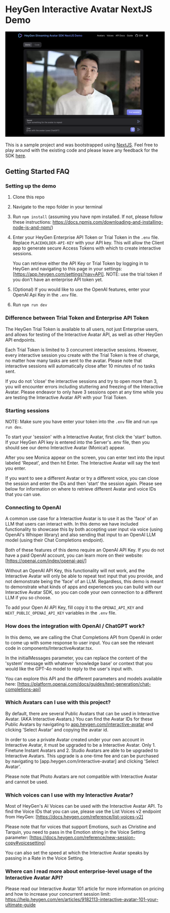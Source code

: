# HeyGen Interactive Avatar NextJS Demo

![HeyGen Interactive Avatar NextJS Demo Screenshot](./public/demo.png)

This is a sample project and was bootstrapped using [NextJS](https://nextjs.org/).
Feel free to play around with the existing code and please leave any feedback for the SDK [here](https://github.com/HeyGen-Official/StreamingAvatarSDK/discussions).

## Getting Started FAQ

### Setting up the demo

1. Clone this repo

2. Navigate to the repo folder in your terminal

3. Run `npm install` (assuming you have npm installed. If not, please follow these instructions: https://docs.npmjs.com/downloading-and-installing-node-js-and-npm/)

4. Enter your HeyGen Enterprise API Token or Trial Token in the `.env` file. Replace `PLACEHOLDER-API-KEY` with your API key. This will allow the Client app to generate secure Access Tokens with which to create interactive sessions.

   You can retrieve either the API Key or Trial Token by logging in to HeyGen and navigating to this page in your settings: [https://app.heygen.com/settings?nav=API]. NOTE: use the trial token if you don't have an enterprise API token yet.

5. (Optional) If you would like to use the OpenAI features, enter your OpenAI Api Key in the `.env` file.

6. Run `npm run dev`

### Difference between Trial Token and Enterprise API Token

The HeyGen Trial Token is available to all users, not just Enterprise users, and allows for testing of the Interactive Avatar API, as well as other HeyGen API endpoints.

Each Trial Token is limited to 3 concurrent interactive sessions. However, every interactive session you create with the Trial Token is free of charge, no matter how many tasks are sent to the avatar. Please note that interactive sessions will automatically close after 10 minutes of no tasks sent.

If you do not 'close' the interactive sessions and try to open more than 3, you will encounter errors including stuttering and freezing of the Interactive Avatar. Please endeavor to only have 3 sessions open at any time while you are testing the Interactive Avatar API with your Trial Token.

### Starting sessions

NOTE: Make sure you have enter your token into the `.env` file and run `npm run dev`.

To start your 'session' with a Interactive Avatar, first click the 'start' button. If your HeyGen API key is entered into the Server's .env file, then you should see our demo Interactive Avatar (Monica!) appear.

After you see Monica appear on the screen, you can enter text into the input labeled 'Repeat', and then hit Enter. The Interactive Avatar will say the text you enter.

If you want to see a different Avatar or try a different voice, you can close the session and enter the IDs and then 'start' the session again. Please see below for information on where to retrieve different Avatar and voice IDs that you can use.

### Connecting to OpenAI

A common use case for a Interactive Avatar is to use it as the 'face' of an LLM that users can interact with. In this demo we have included functionality to showcase this by both accepting user input via voice (using OpenAI's Whisper library) and also sending that input to an OpenAI LLM model (using their Chat Completions endpoint).

Both of these features of this demo require an OpenAI API Key. If you do not have a paid OpenAI account, you can learn more on their website: [https://openai.com/index/openai-api/]

Without an OpenAI API Key, this functionality will not work, and the Interactive Avatar will only be able to repeat text input that you provide, and not demonstrate being the 'face' of an LLM. Regardless, this demo is meant to demonstrate what kinds of apps and experiences you can build with our Interactive Avatar SDK, so you can code your own connection to a different LLM if you so choose.

To add your Open AI API Key, fill copy it to the `OPENAI_API_KEY` and `NEXT_PUBLIC_OPENAI_API_KEY` variables in the `.env` file.

### How does the integration with OpenAI / ChatGPT work?

In this demo, we are calling the Chat Completions API from OpenAI in order to come up with some response to user input. You can see the relevant code in components/InteractiveAvatar.tsx.

In the initialMessages parameter, you can replace the content of the 'system' message with whatever 'knowledge base' or context that you would like the GPT-4o model to reply to the user's input with.

You can explore this API and the different parameters and models available here: [https://platform.openai.com/docs/guides/text-generation/chat-completions-api]

### Which Avatars can I use with this project?

By default, there are several Public Avatars that can be used in Interactive Avatar. (AKA Interactive Avatars.) You can find the Avatar IDs for these Public Avatars by navigating to [app.heygen.com/interactive-avatar](https://app.heygen.com/interactive-avatar) and clicking 'Select Avatar' and copying the avatar id.

In order to use a private Avatar created under your own account in Interactive Avatar, it must be upgraded to be a Interactive Avatar. Only 1. Finetune Instant Avatars and 2. Studio Avatars are able to be upgraded to Interactive Avatars. This upgrade is a one-time fee and can be purchased by navigating to [app.heygen.com/interactive-avatar] and clicking 'Select Avatar'.

Please note that Photo Avatars are not compatible with Interactive Avatar and cannot be used.

### Which voices can I use with my Interactive Avatar?

Most of HeyGen's AI Voices can be used with the Interactive Avatar API. To find the Voice IDs that you can use, please use the List Voices v2 endpoint from HeyGen: [https://docs.heygen.com/reference/list-voices-v2]

Please note that for voices that support Emotions, such as Christine and Tarquin, you need to pass in the Emotion string in the Voice Setting parameter: [https://docs.heygen.com/reference/new-session-copy#voicesetting]

You can also set the speed at which the Interactive Avatar speaks by passing in a Rate in the Voice Setting.

### Where can I read more about enterprise-level usage of the Interactive Avatar API?

Please read our Interactive Avatar 101 article for more information on pricing and how to increase your concurrent session limit: https://help.heygen.com/en/articles/9182113-interactive-avatar-101-your-ultimate-guide
